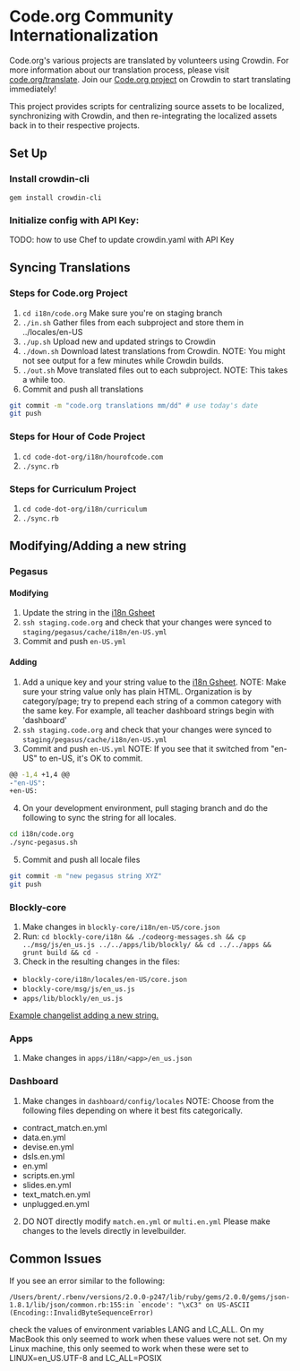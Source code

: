 # Code.org Community Internationalization

Code.org's various projects are translated by volunteers using Crowdin. For more information about our translation process, please visit [code.org/translate](http://code.org/translate). Join our [Code.org project](https://crowdin.com/project/codeorg/invite) on Crowdin to start translating immediately!

This project provides scripts for centralizing source assets to be localized, synchronizing with Crowdin, and then re-integrating the localized assets back in to their respective projects.

## Set Up

### Install crowdin-cli

`gem install crowdin-cli`

### Initialize config with API Key:

TODO: how to use Chef to update crowdin.yaml with API Key

## Syncing Translations

### Steps for Code.org Project

1. `cd i18n/code.org` Make sure you're on staging branch
2. `./in.sh` Gather files from each subproject and store them in ../locales/en-US
3. `./up.sh` Upload new and updated strings to Crowdin
4. `./down.sh` Download latest translations from Crowdin. NOTE: You might not see output for a few minutes while Crowdin builds.
5. `./out.sh` Move translated files out to each subproject. NOTE: This takes a while too.
6. Commit and push all translations
```bash
git commit -m "code.org translations mm/dd" # use today's date
git push
```

### Steps for Hour of Code Project
1. `cd code-dot-org/i18n/hourofcode.com`
2. `./sync.rb`

### Steps for Curriculum Project
1. `cd code-dot-org/i18n/curriculum`
2. `./sync.rb`

## Modifying/Adding a new string

### Pegasus

#### Modifying
1. Update the string in the [i18n Gsheet](https://docs.google.com/a/code.org/spreadsheet/ccc?key=0AuZfRa__4CAYdHhObnJqQkViMUx0cGpESHc3VWtDUXc&usp=sharing)
2. `ssh staging.code.org` and check that your changes were synced to `staging/pegasus/cache/i18n/en-US.yml`
3. Commit and push `en-US.yml`

#### Adding
1. Add a unique key and your string value to the [i18n Gsheet](https://docs.google.com/a/code.org/spreadsheet/ccc?key=0AuZfRa__4CAYdHhObnJqQkViMUx0cGpESHc3VWtDUXc&usp=sharing). NOTE: Make sure your string value only has plain HTML. Organization is by category/page; try to prepend each string of a common category with the same key. For example, all teacher dashboard strings begin with 'dashboard'
2. `ssh staging.code.org` and check that your changes were synced to `staging/pegasus/cache/i18n/en-US.yml`
3. Commit and push `en-US.yml` NOTE: If you see that it switched from "en-US" to en-US, it's OK to commit.
```bash
@@ -1,4 +1,4 @@
-"en-US":
+en-US:
```
4. On your development environment, pull staging branch and do the following to sync the string for all locales.
```bash
cd i18n/code.org
./sync-pegasus.sh
```
5. Commit and push all locale files
```bash
git commit -m "new pegasus string XYZ"
git push
```

### Blockly-core
1. Make changes in `blockly-core/i18n/en-US/core.json`                                                                
2. Run: `cd blockly-core/i18n && ./codeorg-messages.sh && cp ../msg/js/en_us.js ../../apps/lib/blockly/ && cd ../../apps && grunt build && cd -`
3. Check in the resulting changes in the files:
  * `blockly-core/i18n/locales/en-US/core.json`
  * `blockly-core/msg/js/en_us.js`
  * `apps/lib/blockly/en_us.js`

[Example changelist adding a new string.](https://github.com/code-dot-org/code-dot-org/commit/d7fa8719bef9ec2e46ab2f6c91f722288218d517)

### Apps
1. Make changes in `apps/i18n/<app>/en_us.json`

### Dashboard
1. Make changes in `dashboard/config/locales` NOTE: Choose from the following files depending on where it best fits categorically.
* contract_match.en.yml
* data.en.yml
* devise.en.yml
* dsls.en.yml
* en.yml
* scripts.en.yml
* slides.en.yml
* text_match.en.yml
* unplugged.en.yml
2. DO NOT directly modify `match.en.yml` or `multi.en.yml` Please make changes to the levels directly in levelbuilder.

## Common Issues

If you see an error similar to the following:
```
/Users/brent/.rbenv/versions/2.0.0-p247/lib/ruby/gems/2.0.0/gems/json-1.8.1/lib/json/common.rb:155:in `encode': "\xC3" on US-ASCII (Encoding::InvalidByteSequenceError)
```
check the values of environment variables LANG and LC_ALL.  On my MacBook this only seemed to work when these values were not set.  On my Linux machine, this only seemed to work when these were set to LINUX=en_US.UTF-8 and LC_ALL=POSIX
